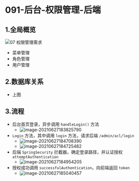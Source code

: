 # 091-后台-权限管理-后端

## 1.全局概览

![07 权限管理需求](https://raw.githubusercontent.com/TWDH/Leetcode-From-Zero/pictures/img/07%20%E6%9D%83%E9%99%90%E7%AE%A1%E7%90%86%E9%9C%80%E6%B1%82.png)

* 菜单管理
* 角色管理
* 用户管理

## 2.数据库关系

* 上图

## 3.流程

- 后台首页登录，异步调用 `handleLogin()` 方法
  - ![image-20210627183825790](https://raw.githubusercontent.com/TWDH/Leetcode-From-Zero/pictures/img/image-20210627183825790.png)
- `Login` 方法，其中调用 `login` 方法，请求后端 `/admin/acl/login`
  - ![image-20210627184708390](https://raw.githubusercontent.com/TWDH/Leetcode-From-Zero/pictures/img/image-20210627184708390.png)
  - ![image-20210627184725482](https://raw.githubusercontent.com/TWDH/Leetcode-From-Zero/pictures/img/image-20210627184725482.png)
- 后端 `SpringSecurity` 拦截器，确定登录路径，并认证授权 `attemptAuthentication`
  - ![image-20210627184954205](https://raw.githubusercontent.com/TWDH/Leetcode-From-Zero/pictures/img/image-20210627184954205.png)
- 授权成功调用 `successfulAuthentication`，向前端返回 `token`
  - ![image-20210627185040457](https://raw.githubusercontent.com/TWDH/Leetcode-From-Zero/pictures/img/image-20210627185040457.png)



























